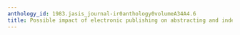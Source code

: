 ```yaml
---
anthology_id: 1983.jasis_journal-ir0anthology0volumeA34A4.6
title: Possible impact of electronic publishing on abstracting and indexing
---
```


